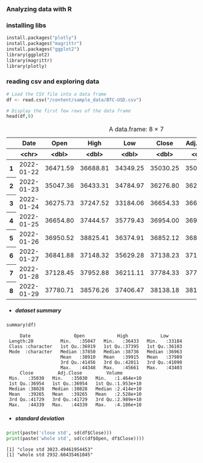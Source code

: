 ### Analyzing data with R

### installing libs


```python
install.packages("plotly")
install.packages("magrittr")
install.packages("ggplot2")
library(ggplot2)
library(magrittr)
library(plotly)
```

### reading csv and exploring data


```python
# Load the CSV file into a data frame
df <- read.csv("/content/sample_data/BTC-USD.csv")

# Display the first few rows of the data frame
head(df,8)
```


<table class="dataframe">
<caption>A data.frame: 8 × 7</caption>
<thead>
	<tr><th></th><th scope=col>Date</th><th scope=col>Open</th><th scope=col>High</th><th scope=col>Low</th><th scope=col>Close</th><th scope=col>Adj.Close</th><th scope=col>Volume</th></tr>
	<tr><th></th><th scope=col>&lt;chr&gt;</th><th scope=col>&lt;dbl&gt;</th><th scope=col>&lt;dbl&gt;</th><th scope=col>&lt;dbl&gt;</th><th scope=col>&lt;dbl&gt;</th><th scope=col>&lt;dbl&gt;</th><th scope=col>&lt;dbl&gt;</th></tr>
</thead>
<tbody>
	<tr><th scope=row>1</th><td>2022-01-22</td><td>36471.59</td><td>36688.81</td><td>34349.25</td><td>35030.25</td><td>35030.25</td><td>39714385405</td></tr>
	<tr><th scope=row>2</th><td>2022-01-23</td><td>35047.36</td><td>36433.31</td><td>34784.97</td><td>36276.80</td><td>36276.80</td><td>26017975951</td></tr>
	<tr><th scope=row>3</th><td>2022-01-24</td><td>36275.73</td><td>37247.52</td><td>33184.06</td><td>36654.33</td><td>36654.33</td><td>41856658597</td></tr>
	<tr><th scope=row>4</th><td>2022-01-25</td><td>36654.80</td><td>37444.57</td><td>35779.43</td><td>36954.00</td><td>36954.00</td><td>26428189594</td></tr>
	<tr><th scope=row>5</th><td>2022-01-26</td><td>36950.52</td><td>38825.41</td><td>36374.91</td><td>36852.12</td><td>36852.12</td><td>31324598034</td></tr>
	<tr><th scope=row>6</th><td>2022-01-27</td><td>36841.88</td><td>37148.32</td><td>35629.28</td><td>37138.23</td><td>37138.23</td><td>25041426629</td></tr>
	<tr><th scope=row>7</th><td>2022-01-28</td><td>37128.45</td><td>37952.88</td><td>36211.11</td><td>37784.33</td><td>37784.33</td><td>22238830523</td></tr>
	<tr><th scope=row>8</th><td>2022-01-29</td><td>37780.71</td><td>38576.26</td><td>37406.47</td><td>38138.18</td><td>38138.18</td><td>17194183075</td></tr>
</tbody>
</table>



- ##### dataset summary


```python
summary(df)
```


         Date                Open            High            Low       
     Length:20          Min.   :35047   Min.   :36433   Min.   :33184  
     Class :character   1st Qu.:36919   1st Qu.:37395   1st Qu.:36103  
     Mode  :character   Median :37850   Median :38736   Median :36963  
                        Mean   :38910   Mean   :39915   Mean   :37989  
                        3rd Qu.:41456   3rd Qu.:42011   3rd Qu.:41090  
                        Max.   :44348   Max.   :45661   Max.   :43403  
         Close         Adj.Close         Volume         
     Min.   :35030   Min.   :35030   Min.   :1.464e+10  
     1st Qu.:36954   1st Qu.:36954   1st Qu.:1.953e+10  
     Median :38028   Median :38028   Median :2.414e+10  
     Mean   :39265   Mean   :39265   Mean   :2.528e+10  
     3rd Qu.:41729   3rd Qu.:41729   3rd Qu.:2.989e+10  
     Max.   :44339   Max.   :44339   Max.   :4.186e+10  


- ##### standard deviation


```python
print(paste('close std', sd(df$Close)))
print(paste('whole std', sd(c(df$Open, df$Close))))
```

    [1] "close std 3023.49461954453"
    [1] "whole std 2932.60435461045"
